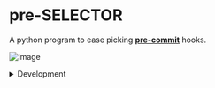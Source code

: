 # pre-SELECTOR

A python program to ease picking [**pre-commit**](https://pre-commit.com/) hooks.

![image](https://user-images.githubusercontent.com/81530705/197750175-39cc431d-1daa-410b-b2fa-4f1009700f5f.png)

<!-- FOR THE FUTURE:
## Table of Contents

[ TOC ]

## Instruction

1. Install by running: `pip install X`.
2. `cd` in to repo you'd like to add [**pre-commit**]() to.
3. Temporarily stage all your changes, like so: `git add -A`.
3. Run: `X`.
  - This command can be run anywhere in a repo (it finds the root dir by itself).
  - If there are 'recursive' repos (repos in repos), it get's the "closest" repo (meaning the first root dir it finds going up the dir tree).
-->

<details>
<summary>Development</summary>

## Files

| File                              | Description                                                                                                                                                                                                                                                                                                     |
| :-------------------------------- | :-------------------------------------------------------------------------------------------------------------------------------------------------------------------------------------------------------------------------------------------------------------------------------------------------------------- |
| `menu.py`                         | Prototype of the program's initial menu screen.                                                                                                                                                                                                                                                                 |
| `get_ext.py`                      | Prints distinct extensions in path given as argument.                                                                                                                                                                                                                                                           |
| `is_git_repo.py`                  | Checks whether path given in argument contains git repository.                                                                                                                                                                                                                                                  |
| `get_ext-git.py`                  | Prints table of files and their extensions (meant to be a better approach than current one in `get_ext.py` as it uses `git ls-files` to only get the files 'important' for the repo).                                                                                                                           |
| `hooks_to_md.py`                  | Converts and prints `hooks.json` as Markdown (this way it's easier to edit when you're picking the exact hooks). Keep in mind you have to pipe it in to a file, like so: `./hooks_to_md.py >> markdown.md`.                                                                                                     |
| `convert_to_one_line.py`          | Converts a multi line piece of text (given in variable) describing a hook group (taken from a Markdown file generated by `hooks_to_md.py`) in to one line required by JSON in `hook_ext_pairs.json`.                                                                                                            |
| `generate_output_files.py`        | Writes the output files containing information such as auto picked hook groups, other available ones and so on.                                                                                                                                                                                                 |
| `find_hook_group_for_ext.py`      | Print the right text (hook group) from `hook_ext_pairs.json` for extension given as argument.                                                                                                                                                                                                                   |
| `updates/were_hooks_added.py`     | Check line number difference in local `hooks.json` file and the one hosted on the **pre-commit** website: <https://pre-commit.com/all-hooks.json> to determine whether a hook was added (the approach is supposed to not allow for things like version number bumps to trigger an update alert).                |
| `updates/are_hooks_up_to_date.py` | Check for any difference between the local `hooks.json` file and the one hosted on the **pre-commit** website: <https://pre-commit.com/all-hooks.json> to determine whether anything was changed (this approach is supposed to allow for things like version number bumps and such to trigger an update alert). |

## To flesh out

Things to test (find edge cases) / flesh out over time.

- `get_ext.py` (`git ls-files` behavior getting all files)
- `hook_ext_pairs.json` (hook group to ext matching)
- `detect_from_shebang.py` (matching to ext / variations of being able to write the same shebang)
</details>
